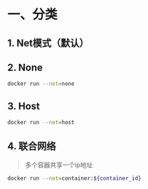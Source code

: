 # 一、分类

## 1. Net模式（默认）

## 2. None

```bash
docker run --net=none
```

## 3. Host

```bash
docker run --net=host
```

## 4. 联合网络

> 多个容器共享一个ip地址

```bash
docker run --net=container:${container_id}
```

